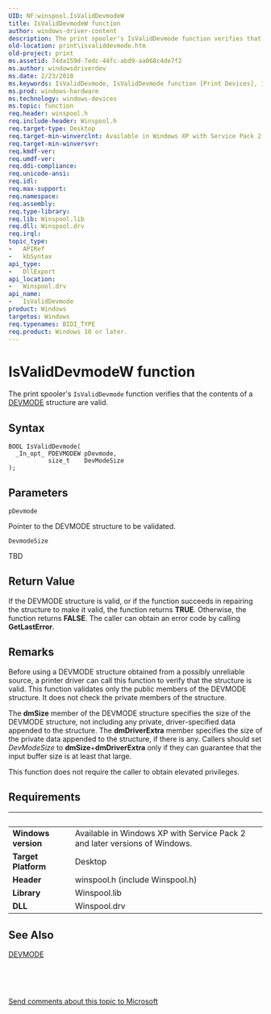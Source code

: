 ```yaml
---
UID: NF:winspool.IsValidDevmodeW
title: IsValidDevmodeW function
author: windows-driver-content
description: The print spooler's IsValidDevmode function verifies that the contents of a DEVMODE structure are valid.
old-location: print\isvaliddevmode.htm
old-project: print
ms.assetid: 74da159d-7edc-44fc-abd9-aa068c4de7f2
ms.author: windowsdriverdev
ms.date: 2/23/2018
ms.keywords: IsValidDevmode, IsValidDevmode function [Print Devices], IsValidDevmodeW, print.isvaliddevmode, spoolfnc_ea9b6cc1-6f0b-42a7-835b-df561588691a.xml, winspool/IsValidDevmode
ms.prod: windows-hardware
ms.technology: windows-devices
ms.topic: function
req.header: winspool.h
req.include-header: Winspool.h
req.target-type: Desktop
req.target-min-winverclnt: Available in Windows XP with Service Pack 2 and later versions of Windows.
req.target-min-winversvr: 
req.kmdf-ver: 
req.umdf-ver: 
req.ddi-compliance: 
req.unicode-ansi: 
req.idl: 
req.max-support: 
req.namespace: 
req.assembly: 
req.type-library: 
req.lib: Winspool.lib
req.dll: Winspool.drv
req.irql: 
topic_type:
-	APIRef
-	kbSyntax
api_type:
-	DllExport
api_location:
-	Winspool.drv
api_name:
-	IsValidDevmode
product: Windows
targetos: Windows
req.typenames: BIDI_TYPE
req.product: Windows 10 or later.
---
```



# IsValidDevmodeW function
The print spooler's <code>IsValidDevmode</code> function verifies that the contents of a <a href="https://msdn.microsoft.com/b2369876-9a79-40c8-8d27-c8b9d8e68e6b">DEVMODE</a> structure are valid.

## Syntax

````
BOOL IsValidDevmode(
  _In_opt_ PDEVMODEW pDevmode,
           size_t    DevModeSize
);
````

## Parameters

`pDevmode`

Pointer to the DEVMODE structure to be validated.

`DevmodeSize`

TBD


## Return Value

If the DEVMODE structure is valid, or if the function succeeds in repairing the structure to make it valid, the function returns <b>TRUE</b>. Otherwise, the function returns <b>FALSE</b>. The caller can obtain an error code by calling <b>GetLastError</b>.

## Remarks

Before using a DEVMODE structure obtained from a possibly unreliable source, a printer driver can call this function to verify that the structure is valid. This function validates only the public members of the DEVMODE structure. It does not check the private members of the structure.

The <b>dmSize</b> member of the DEVMODE structure specifies the size of the DEVMODE structure, not including any private, driver-specified data appended to the structure. The <b>dmDriverExtra</b> member specifies the size of the private data appended to the structure, if there is any. Callers should set <i>DevModeSize</i> to <b>dmSize</b>+<b>dmDriverExtra</b> only if they can guarantee that the input buffer size is at least that large.

This function does not require the caller to obtain elevated privileges.

## Requirements
| &nbsp; | &nbsp; |
| ---- |:---- |
| **Windows version** | Available in Windows XP with Service Pack 2 and later versions of Windows.  |
| **Target Platform** | Desktop |
| **Header** | winspool.h (include Winspool.h) |
| **Library** | Winspool.lib |
| **DLL** | Winspool.drv |

## See Also

<a href="https://msdn.microsoft.com/b2369876-9a79-40c8-8d27-c8b9d8e68e6b">DEVMODE</a>



 

 

<a href="mailto:wsddocfb@microsoft.com?subject=Documentation%20feedback [print\print]:%20IsValidDevmodeA function%20 RELEASE:%20(2/23/2018)&amp;body=%0A%0APRIVACY STATEMENT%0A%0AWe use your feedback to improve the documentation. We don't use your email address for any other purpose, and we'll remove your email address from our system after the issue that you're reporting is fixed. While we're working to fix this issue, we might send you an email message to ask for more info. Later, we might also send you an email message to let you know that we've addressed your feedback.%0A%0AFor more info about Microsoft's privacy policy, see http://privacy.microsoft.com/en-us/default.aspx." title="Send comments about this topic to Microsoft">Send comments about this topic to Microsoft</a>